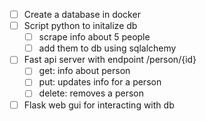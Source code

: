 - [ ] Create a database in docker
- [ ] Script python to initalize db
  - [ ] scrape info about 5 people
  - [ ] add them to db using sqlalchemy
- [ ] Fast api server with endpoint /person/{id}
  - [ ] get: info about person
  - [ ] put: updates info for a person
  - [ ] delete: removes a person
- [ ] Flask web gui for interacting with db
